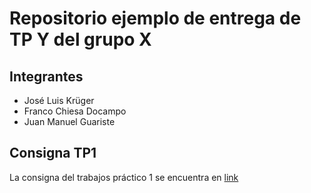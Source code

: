 # Repositorio ejemplo de entrega de TP Y del grupo X

## Integrantes

- José Luis Krüger
- Franco Chiesa Docampo
- Juan Manuel Guariste


## Consigna TP1

La consigna del trabajos práctico 1 se encuentra en [link](https://docs.google.com/document/d/1i_nvWkR8Uy2a3vuZ9dQ0bey6un-p7EYcWo7U27207WE/edit?tab=t.0)

